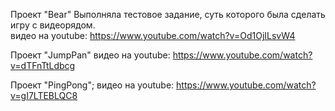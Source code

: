 Проект "Bear" 
Выполняла тестовое задание, суть которого была сделать игру с видеорядом.  
видео на youtube: https://www.youtube.com/watch?v=Od1OjILsvW4

Проект "JumpPan"
видео на youtube: https://www.youtube.com/watch?v=dTFnTtLdbcg

Проект "PingPong";
видео на youtube: https://www.youtube.com/watch?v=gI7LTEBLQC8

